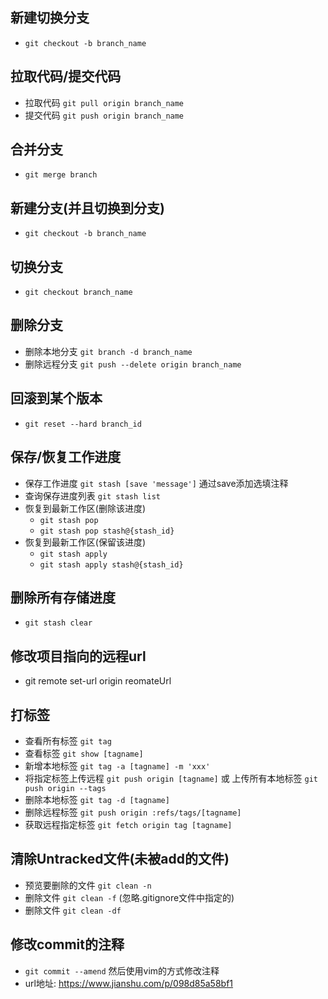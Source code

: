 ## 新建切换分支
  * `git checkout -b branch_name`

## 拉取代码/提交代码
  * 拉取代码 `git pull origin branch_name`
  * 提交代码 `git push origin branch_name`  
     
## 合并分支
  * `git merge branch`

## 新建分支(并且切换到分支)
  * `git checkout -b branch_name`

## 切换分支
  * `git checkout branch_name`

## 删除分支
  * 删除本地分支 `git branch -d branch_name`
  * 删除远程分支 `git push --delete origin branch_name`

## 回滚到某个版本
  * `git reset --hard branch_id`

## 保存/恢复工作进度
  * 保存工作进度 `git stash [save 'message']` 通过save添加选填注释
  * 查询保存进度列表 `git stash list`
  * 恢复到最新工作区(删除该进度)
    * `git stash pop`
    * `git stash pop stash@{stash_id}`
  * 恢复到最新工作区(保留该进度)
    * `git stash apply`
    * `git stash apply stash@{stash_id}`

## 删除所有存储进度
  * `git stash clear`

## 修改项目指向的远程url
  * git remote set-url origin reomateUrl

## 打标签
  * 查看所有标签 `git tag`
  * 查看标签 `git show [tagname]`
  * 新增本地标签 `git tag -a [tagname] -m 'xxx'`
  * 将指定标签上传远程 `git push origin [tagname]` 或 上传所有本地标签 `git push origin --tags`
  * 删除本地标签 `git tag -d [tagname]`
  * 删除远程标签 `git push origin :refs/tags/[tagname]`
  * 获取远程指定标签 `git fetch origin tag [tagname]`

## 清除Untracked文件(未被add的文件)
  * 预览要删除的文件 `git clean -n`
  * 删除文件 `git clean -f` (忽略.gitignore文件中指定的)
  * 删除文件 `git clean -df` 

## 修改commit的注释
  * `git commit --amend` 然后使用vim的方式修改注释
  * url地址: https://www.jianshu.com/p/098d85a58bf1